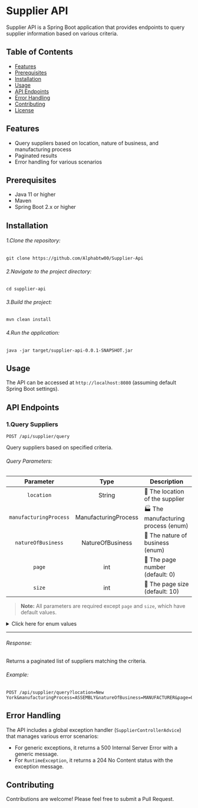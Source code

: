 # Supplier API

Supplier API is a Spring Boot application that provides endpoints to query supplier information based on various criteria.

## Table of Contents

- [Features](#features)
- [Prerequisites](#prerequisites)
- [Installation](#installation)
- [Usage](#usage)
- [API Endpoints](#api-endpoints)
- [Error Handling](#error-handling)
- [Contributing](#contributing)
- [License](#license)

## Features

- Query suppliers based on location, nature of business, and manufacturing process
- Paginated results
- Error handling for various scenarios

## Prerequisites

- Java 11 or higher
- Maven
- Spring Boot 2.x or higher

## Installation

###### 1.Clone the repository:


```
git clone https://github.com/Alphabtw00/Supplier-Api
```

###### 2.Navigate to the project directory:

```
cd supplier-api
```

###### 3.Build the project:

```
mvn clean install
```

###### 4.Run the application:

```
java -jar target/supplier-api-0.0.1-SNAPSHOT.jar
```

## Usage

The API can be accessed at `http://localhost:8080` (assuming default Spring Boot settings).

## API Endpoints

### 1.Query Suppliers

```
POST /api/supplier/query
```
Query suppliers based on specified criteria.

###### Query Parameters:

| Parameter | Type | Description |
|:---------:|:----:|-------------|
| `location` | String | :round_pushpin: The location of the supplier |
| `manufacturingProcess` | ManufacturingProcess | :factory: The manufacturing process (enum) |
| `natureOfBusiness` | NatureOfBusiness | :briefcase: The nature of business (enum) |
| `page` | int | :page_with_curl: The page number (default: 0) |
| `size` | int | :straight_ruler: The page size (default: 10) |

> **Note:** All parameters are required except `page` and `size`, which have default values.

<details>
  <summary>Click here for enum values</summary>

### ManufacturingProcess
- ASSEMBLY
- FABRICATION
- PROCESSING
- (add other values as applicable)

### NatureOfBusiness
- MANUFACTURER
- DISTRIBUTOR
- RETAILER
- (add other values as applicable)
</details>

---

###### Response:

Returns a paginated list of suppliers matching the criteria.

###### Example:

```
POST /api/supplier/query?location=New York&manufacturingProcess=ASSEMBLY&natureOfBusiness=MANUFACTURER&page=0&size=10
```

## Error Handling

The API includes a global exception handler (`SupplierControllerAdvice`) that manages various error scenarios:

- For generic exceptions, it returns a 500 Internal Server Error with a generic message.
- For `RuntimeException`, it returns a 204 No Content status with the exception message.

## Contributing

Contributions are welcome! Please feel free to submit a Pull Request.

######
